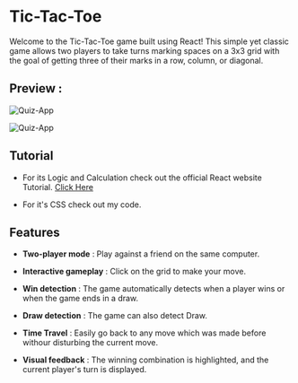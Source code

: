 # Tic-Tac-Toe

Welcome to the Tic-Tac-Toe game built using React! This simple yet classic game allows two players to take turns marking spaces on a 3x3 grid with the goal of getting three of their marks in a row, column, or diagonal.


## Preview :

![Quiz-App](https://github.com/devchauhan-06/Triweb-Learning/assets/124809627/614c622c-c5a5-4a4b-b4af-a27bca20aba2)

![Quiz-App](https://github.com/devchauhan-06/Triweb-Learning/assets/124809627/928910c8-943c-40bf-b25b-2bf5746f0403)


## Tutorial

- For its Logic and Calculation check out the official React website Tutorial. [Click Here](https://react.dev/learn/tutorial-tic-tac-toe)

- For it's CSS check out my code.


## Features

- **Two-player mode** : Play against a friend on the same computer.

- **Interactive gameplay** : Click on the grid to make your move.

- **Win detection** : The game automatically detects when a player wins or when the game ends in a draw.

- **Draw detection** : The game can also detect Draw.

- **Time Travel** : Easily go back to any move which was made before withour disturbing the current move.

- **Visual feedback** : The winning combination is highlighted, and the current player's turn is displayed.


